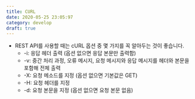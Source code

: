 ```yaml
---
title: CURL
date: 2020-05-25 23:05:97
category: develop
draft: true
---
```


- REST API를 사용할 때는 cURL 옵션 중 몇 가지를 꼭 알아두는 것이 좋습니다.
  - -i: 응답 헤더 출력 (옵션 없으면 응답 본문만 출력함)
  - -v: 중간 처리 과정, 오류 메시지, 요청 메시지와 응답 메시지를 헤더와 본문을 포함해 전체 출력
  - -X: 요청 메소드를 지정 (옵션 없으면 기본값은 GET)
  - -H: 요청 헤더를 지정
  - -d: 요청 본문을 지정 (옵션 없으면 요청 본문 없음)
